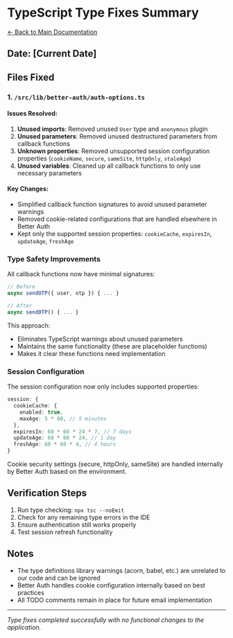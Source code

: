 # TypeScript Type Fixes Summary

[← Back to Main Documentation](./README.md)

## Date: [Current Date]

## Files Fixed

### 1. `/src/lib/better-auth/auth-options.ts`

#### Issues Resolved:
1. **Unused imports**: Removed unused `User` type and `anonymous` plugin
2. **Unused parameters**: Removed unused destructured parameters from callback functions
3. **Unknown properties**: Removed unsupported session configuration properties (`cookieName`, `secure`, `sameSite`, `httpOnly`, `staleAge`)
4. **Unused variables**: Cleaned up all callback functions to only use necessary parameters

#### Key Changes:
- Simplified callback function signatures to avoid unused parameter warnings
- Removed cookie-related configurations that are handled elsewhere in Better Auth
- Kept only the supported session properties: `cookieCache`, `expiresIn`, `updateAge`, `freshAge`

### Type Safety Improvements

All callback functions now have minimal signatures:
```typescript
// Before
async sendOTP({ user, otp }) { ... }

// After  
async sendOTP() { ... }
```

This approach:
- Eliminates TypeScript warnings about unused parameters
- Maintains the same functionality (these are placeholder functions)
- Makes it clear these functions need implementation

### Session Configuration

The session configuration now only includes supported properties:
```typescript
session: {
  cookieCache: {
    enabled: true,
    maxAge: 5 * 60, // 5 minutes
  },
  expiresIn: 60 * 60 * 24 * 7, // 7 days
  updateAge: 60 * 60 * 24, // 1 day
  freshAge: 60 * 60 * 4, // 4 hours
}
```

Cookie security settings (secure, httpOnly, sameSite) are handled internally by Better Auth based on the environment.

## Verification Steps

1. Run type checking: `npx tsc --noEmit`
2. Check for any remaining type errors in the IDE
3. Ensure authentication still works properly
4. Test session refresh functionality

## Notes

- The type definitions library warnings (acorn, babel, etc.) are unrelated to our code and can be ignored
- Better Auth handles cookie configuration internally based on best practices
- All TODO comments remain in place for future email implementation

---

*Type fixes completed successfully with no functional changes to the application.*